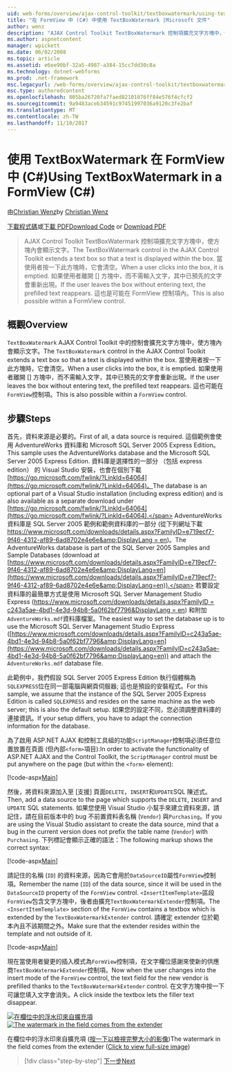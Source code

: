 ```yaml
---
uid: web-forms/overview/ajax-control-toolkit/textboxwatermark/using-textboxwatermark-in-a-formview-cs
title: "在 FormView 中 (C#) 中使用 TextBoxWatermark |Microsoft 文件"
author: wenz
description: "AJAX Control Toolkit TextBoxWatermark 控制項擴充文字方塊中，使方塊內會顯示文字。 當使用者按一下 [到] 方塊，它我..."
ms.author: aspnetcontent
manager: wpickett
ms.date: 06/02/2008
ms.topic: article
ms.assetid: e6ee90bf-32a5-4987-a384-15cc7dd30c8a
ms.technology: dotnet-webforms
ms.prod: .net-framework
msc.legacyurl: /web-forms/overview/ajax-control-toolkit/textboxwatermark/using-textboxwatermark-in-a-formview-cs
msc.type: authoredcontent
ms.openlocfilehash: 805ba26720fa7faed82101076ff84e576f4cfcf2
ms.sourcegitcommit: 9a9483aceb34591c97451997036a9120c3fe2baf
ms.translationtype: MT
ms.contentlocale: zh-TW
ms.lasthandoff: 11/10/2017
---
```

<a name="using-textboxwatermark-in-a-formview-c"></a><span data-ttu-id="f5e36-104">使用 TextBoxWatermark 在 FormView 中 (C#)</span><span class="sxs-lookup"><span data-stu-id="f5e36-104">Using TextBoxWatermark in a FormView (C#)</span></span>
====================
<span data-ttu-id="f5e36-105">由[Christian Wenz](https://github.com/wenz)</span><span class="sxs-lookup"><span data-stu-id="f5e36-105">by [Christian Wenz](https://github.com/wenz)</span></span>

<span data-ttu-id="f5e36-106">[下載程式碼](http://download.microsoft.com/download/9/3/f/93f8daea-bebd-4821-833b-95205389c7d0/TextBoxWatermark1.cs.zip)或[下載 PDF](http://download.microsoft.com/download/b/6/a/b6ae89ee-df69-4c87-9bfb-ad1eb2b23373/textboxwatermark1CS.pdf)</span><span class="sxs-lookup"><span data-stu-id="f5e36-106">[Download Code](http://download.microsoft.com/download/9/3/f/93f8daea-bebd-4821-833b-95205389c7d0/TextBoxWatermark1.cs.zip) or [Download PDF](http://download.microsoft.com/download/b/6/a/b6ae89ee-df69-4c87-9bfb-ad1eb2b23373/textboxwatermark1CS.pdf)</span></span>

> <span data-ttu-id="f5e36-107">AJAX Control Toolkit TextBoxWatermark 控制項擴充文字方塊中，使方塊內會顯示文字。</span><span class="sxs-lookup"><span data-stu-id="f5e36-107">The TextBoxWatermark control in the AJAX Control Toolkit extends a text box so that a text is displayed within the box.</span></span> <span data-ttu-id="f5e36-108">當使用者按一下此方塊時，它會清空。</span><span class="sxs-lookup"><span data-stu-id="f5e36-108">When a user clicks into the box, it is emptied.</span></span> <span data-ttu-id="f5e36-109">如果使用者離開 [] 方塊中，而不需輸入文字，其中已預先的文字會重新出現。</span><span class="sxs-lookup"><span data-stu-id="f5e36-109">If the user leaves the box without entering text, the prefilled text reappears.</span></span> <span data-ttu-id="f5e36-110">這也是可能在 FormView 控制項內。</span><span class="sxs-lookup"><span data-stu-id="f5e36-110">This is also possible within a FormView control.</span></span>


## <a name="overview"></a><span data-ttu-id="f5e36-111">概觀</span><span class="sxs-lookup"><span data-stu-id="f5e36-111">Overview</span></span>

<span data-ttu-id="f5e36-112">`TextBoxWatermark` AJAX Control Toolkit 中的控制會擴充文字方塊中，使方塊內會顯示文字。</span><span class="sxs-lookup"><span data-stu-id="f5e36-112">The `TextBoxWatermark` control in the AJAX Control Toolkit extends a text box so that a text is displayed within the box.</span></span> <span data-ttu-id="f5e36-113">當使用者按一下此方塊時，它會清空。</span><span class="sxs-lookup"><span data-stu-id="f5e36-113">When a user clicks into the box, it is emptied.</span></span> <span data-ttu-id="f5e36-114">如果使用者離開 [] 方塊中，而不需輸入文字，其中已預先的文字會重新出現。</span><span class="sxs-lookup"><span data-stu-id="f5e36-114">If the user leaves the box without entering text, the prefilled text reappears.</span></span> <span data-ttu-id="f5e36-115">這也可能在`FormView`控制項。</span><span class="sxs-lookup"><span data-stu-id="f5e36-115">This is also possible within a `FormView` control.</span></span>

## <a name="steps"></a><span data-ttu-id="f5e36-116">步驟</span><span class="sxs-lookup"><span data-stu-id="f5e36-116">Steps</span></span>

<span data-ttu-id="f5e36-117">首先，資料來源是必要的。</span><span class="sxs-lookup"><span data-stu-id="f5e36-117">First of all, a data source is required.</span></span> <span data-ttu-id="f5e36-118">這個範例會使用 AdventureWorks 資料庫和 Microsoft SQL Server 2005 Express Edition。</span><span class="sxs-lookup"><span data-stu-id="f5e36-118">This sample uses the AdventureWorks database and the Microsoft SQL Server 2005 Express Edition.</span></span> <span data-ttu-id="f5e36-119">資料庫是選擇性的一部分 （包括 express edition） 的 Visual Studio 安裝，也會在個別下載[https://go.microsoft.com/fwlink/?LinkId=64064](https://go.microsoft.com/fwlink/?LinkId=64064)。</span><span class="sxs-lookup"><span data-stu-id="f5e36-119">The database is an optional part of a Visual Studio installation (including express edition) and is also available as a separate download under [https://go.microsoft.com/fwlink/?LinkId=64064](https://go.microsoft.com/fwlink/?LinkId=64064).</span></span> <span data-ttu-id="f5e36-120">AdventureWorks 資料庫是 SQL Server 2005 範例和範例資料庫的一部分 (從下列網址下載[https://www.microsoft.com/downloads/details.aspx?FamilyID=e719ecf7-9f46-4312-af89-6ad8702e4e6e&amp;DisplayLang = en](https://www.microsoft.com/downloads/details.aspx?FamilyID=e719ecf7-9f46-4312-af89-6ad8702e4e6e&amp;DisplayLang=en))。</span><span class="sxs-lookup"><span data-stu-id="f5e36-120">The AdventureWorks database is part of the SQL Server 2005 Samples and Sample Databases (download at [https://www.microsoft.com/downloads/details.aspx?FamilyID=e719ecf7-9f46-4312-af89-6ad8702e4e6e&amp;DisplayLang=en](https://www.microsoft.com/downloads/details.aspx?FamilyID=e719ecf7-9f46-4312-af89-6ad8702e4e6e&amp;DisplayLang=en)).</span></span> <span data-ttu-id="f5e36-121">若要設定資料庫的最簡單方式是使用 Microsoft SQL Server Management Studio Express ([https://www.microsoft.com/downloads/details.aspx?FamilyID = c243a5ae-4bd1-4e3d-94b8-5a0f62bf7796&amp;DisplayLang = en](https://www.microsoft.com/downloads/details.aspx?FamilyID=c243a5ae-4bd1-4e3d-94b8-5a0f62bf7796&amp;DisplayLang=en)) 和附加`AdventureWorks.mdf`資料庫檔案。</span><span class="sxs-lookup"><span data-stu-id="f5e36-121">The easiest way to set the database up is to use the Microsoft SQL Server Management Studio Express ([https://www.microsoft.com/downloads/details.aspx?FamilyID=c243a5ae-4bd1-4e3d-94b8-5a0f62bf7796&amp;DisplayLang=en](https://www.microsoft.com/downloads/details.aspx?FamilyID=c243a5ae-4bd1-4e3d-94b8-5a0f62bf7796&amp;DisplayLang=en)) and attach the `AdventureWorks.mdf` database file.</span></span>

<span data-ttu-id="f5e36-122">此範例中，我們假設 SQL Server 2005 Express Edition 執行個體稱為`SQLEXPRESS`位在同一部電腦與網頁伺服器; 這也是預設的安裝程式。</span><span class="sxs-lookup"><span data-stu-id="f5e36-122">For this sample, we assume that the instance of the SQL Server 2005 Express Edition is called `SQLEXPRESS` and resides on the same machine as the web server; this is also the default setup.</span></span> <span data-ttu-id="f5e36-123">如果您的設定不同，您必須調整資料庫的連接資訊。</span><span class="sxs-lookup"><span data-stu-id="f5e36-123">If your setup differs, you have to adapt the connection information for the database.</span></span>

<span data-ttu-id="f5e36-124">為了啟用 ASP.NET AJAX 和控制工具組的功能`ScriptManager`控制項必須任意位置放置在頁面 (但內部`<form>`項目):</span><span class="sxs-lookup"><span data-stu-id="f5e36-124">In order to activate the functionality of ASP.NET AJAX and the Control Toolkit, the `ScriptManager` control must be put anywhere on the page (but within the `<form>` element):</span></span>

[!code-aspx[Main](using-textboxwatermark-in-a-formview-cs/samples/sample1.aspx)]

<span data-ttu-id="f5e36-125">然後，將資料來源加入至 [支援] 頁面`DELETE`，`INSERT`和`UPDATE`SQL 陳述式。</span><span class="sxs-lookup"><span data-stu-id="f5e36-125">Then, add a data source to the page which supports the `DELETE`, `INSERT` and `UPDATE` SQL statements.</span></span> <span data-ttu-id="f5e36-126">如果您使用 Visual Studio 小幫手來建立資料來源，請記住，請在目前版本中的 bug 不前置資料表名稱 (`Vendor`) 與`Purchasing`。</span><span class="sxs-lookup"><span data-stu-id="f5e36-126">If you are using the Visual Studio assistant to create the data source, mind that a bug in the current version does not prefix the table name (`Vendor`) with `Purchasing`.</span></span> <span data-ttu-id="f5e36-127">下列標記會顯示正確的語法：</span><span class="sxs-lookup"><span data-stu-id="f5e36-127">The following markup shows the correct syntax:</span></span>

[!code-aspx[Main](using-textboxwatermark-in-a-formview-cs/samples/sample2.aspx)]

<span data-ttu-id="f5e36-128">請記住的名稱 (`ID`) 的資料來源，因為它會用於`DataSourceID`屬性`FormView`控制項。</span><span class="sxs-lookup"><span data-stu-id="f5e36-128">Remember the name (`ID`) of the data source, since it will be used in the `DataSourceID` property of the `FormView` control.</span></span> <span data-ttu-id="f5e36-129">`<InsertItemTemplate>`區段`FormView`包含文字方塊中，後者由擴充`TextBoxWatermarkExtender`控制項。</span><span class="sxs-lookup"><span data-stu-id="f5e36-129">The `<InsertItemTemplate>` section of the `FormView` contains a textbox which is extended by the `TextBoxWatermarkExtender` control.</span></span> <span data-ttu-id="f5e36-130">請確定 extender 位於範本內且不該期間之外。</span><span class="sxs-lookup"><span data-stu-id="f5e36-130">Make sure that the extender resides within the template and not outside of it.</span></span>

[!code-aspx[Main](using-textboxwatermark-in-a-formview-cs/samples/sample3.aspx)]

<span data-ttu-id="f5e36-131">現在當使用者變更的插入模式為`FormView`控制項，在文字欄位感謝來使新的供應商`TextBoxWatermarkExtender`控制項。</span><span class="sxs-lookup"><span data-stu-id="f5e36-131">Now when the user changes into the insert mode of the `FormView` control, the text field for the new vendor is prefilled thanks to the `TextBoxWatermarkExtender` control.</span></span> <span data-ttu-id="f5e36-132">在文字方塊中按一下可讓您填入文字會消失。</span><span class="sxs-lookup"><span data-stu-id="f5e36-132">A click inside the textbox lets the filler text disappear.</span></span>


<span data-ttu-id="f5e36-133">[![在欄位中的浮水印來自擴充項](using-textboxwatermark-in-a-formview-cs/_static/image2.png)](using-textboxwatermark-in-a-formview-cs/_static/image1.png)</span><span class="sxs-lookup"><span data-stu-id="f5e36-133">[![The watermark in the field comes from the extender](using-textboxwatermark-in-a-formview-cs/_static/image2.png)](using-textboxwatermark-in-a-formview-cs/_static/image1.png)</span></span>

<span data-ttu-id="f5e36-134">在欄位中的浮水印來自擴充項 ([按一下以檢視完整大小的影像](using-textboxwatermark-in-a-formview-cs/_static/image3.png))</span><span class="sxs-lookup"><span data-stu-id="f5e36-134">The watermark in the field comes from the extender ([Click to view full-size image](using-textboxwatermark-in-a-formview-cs/_static/image3.png))</span></span>

>[!div class="step-by-step"]
[<span data-ttu-id="f5e36-135">下一步</span><span class="sxs-lookup"><span data-stu-id="f5e36-135">Next</span></span>](using-textboxwatermark-with-validation-controls-cs.md)

